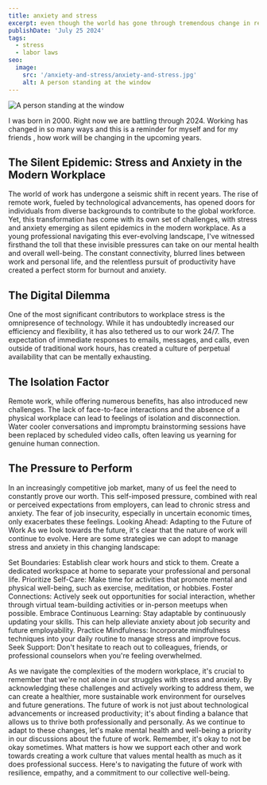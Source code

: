 ```yaml
---
title: anxiety and stress
excerpt: even though the world has gone through tremendous change in recent years, anxiety levels have peaked more than ever.
publishDate: 'July 25 2024'
tags:
  - stress
  - labor laws
seo:
  image:
    src: '/anxiety-and-stress/anxiety-and-stress.jpg'
    alt: A person standing at the window
---
```


![A person standing at the window](/anxiety-and-stress/anxiety-and-stress.jpg)

I was born in 2000. Right now we are battling through 2024. Working has changed in so many ways and this is a reminder for myself and for my friends , how work will be changing in the upcoming years.

## The Silent Epidemic: Stress and Anxiety in the Modern Workplace

The world of work has undergone a seismic shift in recent years. The rise of remote work, fueled by technological advancements, has opened doors for individuals from diverse backgrounds to contribute to the global workforce. Yet, this transformation has come with its own set of challenges, with stress and anxiety emerging as silent epidemics in the modern workplace.
As a young professional navigating this ever-evolving landscape, I've witnessed firsthand the toll that these invisible pressures can take on our mental health and overall well-being. The constant connectivity, blurred lines between work and personal life, and the relentless pursuit of productivity have created a perfect storm for burnout and anxiety.

## The Digital Dilemma

One of the most significant contributors to workplace stress is the omnipresence of technology. While it has undoubtedly increased our efficiency and flexibility, it has also tethered us to our work 24/7. The expectation of immediate responses to emails, messages, and calls, even outside of traditional work hours, has created a culture of perpetual availability that can be mentally exhausting.

## The Isolation Factor

Remote work, while offering numerous benefits, has also introduced new challenges. The lack of face-to-face interactions and the absence of a physical workplace can lead to feelings of isolation and disconnection. Water cooler conversations and impromptu brainstorming sessions have been replaced by scheduled video calls, often leaving us yearning for genuine human connection.

## The Pressure to Perform

In an increasingly competitive job market, many of us feel the need to constantly prove our worth. This self-imposed pressure, combined with real or perceived expectations from employers, can lead to chronic stress and anxiety. The fear of job insecurity, especially in uncertain economic times, only exacerbates these feelings.
Looking Ahead: Adapting to the Future of Work
As we look towards the future, it's clear that the nature of work will continue to evolve. Here are some strategies we can adopt to manage stress and anxiety in this changing landscape:

Set Boundaries: Establish clear work hours and stick to them. Create a dedicated workspace at home to separate your professional and personal life.
Prioritize Self-Care: Make time for activities that promote mental and physical well-being, such as exercise, meditation, or hobbies.
Foster Connections: Actively seek out opportunities for social interaction, whether through virtual team-building activities or in-person meetups when possible.
Embrace Continuous Learning: Stay adaptable by continuously updating your skills. This can help alleviate anxiety about job security and future employability.
Practice Mindfulness: Incorporate mindfulness techniques into your daily routine to manage stress and improve focus.
Seek Support: Don't hesitate to reach out to colleagues, friends, or professional counselors when you're feeling overwhelmed.

As we navigate the complexities of the modern workplace, it's crucial to remember that we're not alone in our struggles with stress and anxiety. By acknowledging these challenges and actively working to address them, we can create a healthier, more sustainable work environment for ourselves and future generations.
The future of work is not just about technological advancements or increased productivity; it's about finding a balance that allows us to thrive both professionally and personally. As we continue to adapt to these changes, let's make mental health and well-being a priority in our discussions about the future of work.
Remember, it's okay to not be okay sometimes. What matters is how we support each other and work towards creating a work culture that values mental health as much as it does professional success. Here's to navigating the future of work with resilience, empathy, and a commitment to our collective well-being.
